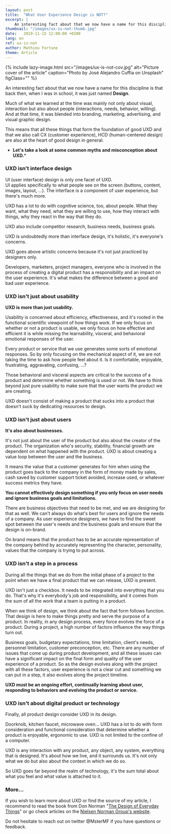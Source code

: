 ```yaml
---
layout: post
title:  "What User Experience Design is NOT?"
excerpt: |
    An interesting fact about that we now have a name for this discipline is that back then, when I was in school, it was just named "Design".
thumbnail: "/images/ux-is-not-thumb.jpg"
date:   2019-11-15 12:00:00 +0200
lang: en
ref: ux-is-not
author: Mathieu Fortune
theme: Article
---
```


{% include lazy-image.html src="/images/ux-is-not-cov.jpg" alt="Picture cover of the article" caption="Photo by José Alejandro Cuffia on Unsplash" figClass="" %}

An interesting fact about that we now have a name for this discipline is that back then, when I was in school, it was just named __Design__.

Much of what we learned at the time was mainly not only about visual, interaction but also about people (interactions, needs, behavior, willing). And at that time, it was blended into branding, marketing, advertising, and visual graphic design.

This means that all these things that form the foundation of good UXD and that we also call CX (customer experience), HCD (human-centered design) are also at the heart of good design in general.
 
* __Let's take a look at some common myths and misconception about UXD.__* 

### UXD isn’t interface design

UI (user interface) design is only one facet of UXD. <br> UI applies specifically to what people see on the screen (buttons, content, images, layout, ...). The interface is a component of user experience, but there's much more. 

UXD has a lot to do with cognitive science, too, about people. What they want, what they need, what they are willing to use, how they interact with things, why they react in the way that they do. 

UXD also include competitor research, business needs, business goals. 

UXD is undoubtedly more than interface design, it's holistic, it's everyone's concerns.

UXD goes above artistic concerns because it's not just practiced by designers only. 

Developers, marketers, project managers, everyone who is involved in the process of creating a digital product has a responsibility and an impact on the user experience. It's what makes the difference between a good and bad user experience.

### UXD isn't just about usability

__UXD is more than just usability.__

Usability is concerned about efficiency, effectiveness, and it's rooted in the functional scientific viewpoint of how things work. If we only focus on whether or not a product is usable, we only focus on how effective and efficient it is while missing the learnability, visceral, and behavioral emotional responses of the user. 

Every product or service that we use generates some sorts of emotional responses. So by only focusing on the mechanical aspect of it, we are not taking the time to ask how people feel about it. Is it comfortable, enjoyable, frustrating, aggravating, confusing, ...? 

Those behavioral and visceral aspects are critical to the success of a product and determine whether something is used or not. We have to think beyond just pure usability to make sure that the user wants the product we are creating. 

UXD doesn't consist of making a product that sucks into a product that doesn't suck by dedicating resources to design.

### UXD isn't just about users

__It's also about businesses.__

It's not just about the user of the product but also about the creator of the product. The organization who's security, stability, financial growth are dependent on what happened with the product. UXD is about creating a value loop between the user and the business. 

It means the value that a customer generates for him when using the product goes back to the company in the form of money made by sales, cash saved by customer support ticket avoided, increase used, or whatever success metrics they have.

__You cannot effectively design something if you only focus on user needs and ignore business goals and limitations.__

There are business objectives that need to be met, and we are designing for that as well. We can't always do what's best for users and ignore the needs of a company. As user experience designers, we have to find the sweet spot between the user's needs and the business goals and ensure that the design is on-brand. 

On brand means that the product has to be an accurate representation of the company behind by accurately representing the character, personality, values that the company is trying to put across.
 
### UXD isn't a step in a process
 
During all the things that we do from the initial phase of a project to the point when we have a final product that we can release, UXD is present.

UXD isn't just a checkbox. It needs to be integrated into everything that you do. That's why it's everybody's job and responsibility, and it comes from the sum of all the work that a team is putting in a product. 

When we think of design, we think about the fact that form follows function. That design is here to make things pretty and serve the purpose of a product. In reality, in any design process, every force evolves the force of a product. During a project, a high number of factors influence the way things turn out.

Business goals, budgetary expectations, time limitation, client's needs, personnel limitation, customer preconception, etc. There are any number of issues that come up during product development, and all these issues can have a significant impact on the final form and quality of the user experience of a product. So as the design evolves along with the project with all these factors, user experience is not a clear cut and something we can put in a step, it also evolves along the project timeline. 

__UXD must be an ongoing effort, continually learning about user, responding to behaviors and evolving the product or service.__
 
### UXD isn't about digital product or technology
 
Finally, all product design consider UXD in its design. 

Doorknob, kitchen faucet, microwave oven… UXD has a lot to do with form consideration and functional consideration that determine whether a product is enjoyable, ergonomic to use. UXD is not limited to the confine of a computer.

UXD is any interaction with any product, any object, any system, everything that is designed. It's about how we live, and it surrounds us. It's not only what we do but also about the context in which we do so. 

So UXD goes far beyond the realm of technology, it's the sum total about what you feel and what value is attached to it.
‍
### More...

If you wish to learn more about UXD or find the source of my article, I recommend to read the book from Don Norman "[The Design of Everyday Things](https://www.amazon.com/Design-Everyday-Things-Revised-Expanded/dp/0465050654/ref=sxts_sxwds-bia?crid=534NFX7PGSCA&keywords=design+of+everyday+things&pd_rd_i=0465050654&pd_rd_r=32c45c18-038f-4002-9912-5b7e8dcd4416&pd_rd_w=vZzEA&pd_rd_wg=YoSXd&pf_rd_p=1cb3f32a-ccfd-479b-8a13-b22f56c942c6&pf_rd_r=XRW23ATBK7A0J6SX73P1&psc=1&qid=1573935321&sprefix=design+of+e%2Caps%2C521 "Link to Amazon")" or go check articles on the [Nielsen Norman Group's website](https://www.nngroup.com/ "Link to Nielsen Norman Group website").

Do not hesitate to reach out on twitter @MsterMF if you have questions or feedback.

